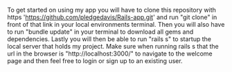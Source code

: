 To get started on using my app you will have to clone this repository with https 'https://github.com/pledgedavis/Rails-app.git' and run "git clone" in front of that link in your local environments terminal. Then you will also have to run "bundle update" in your terminal to download all gems and dependencies. Lastly you will then be able to run "rails s" to startup the local server that holds my project. Make sure when running rails s that the url in the browser is "http://localhost:3000/" to navigate to the welcome page and then feel free to login or sign up to an existing user.
